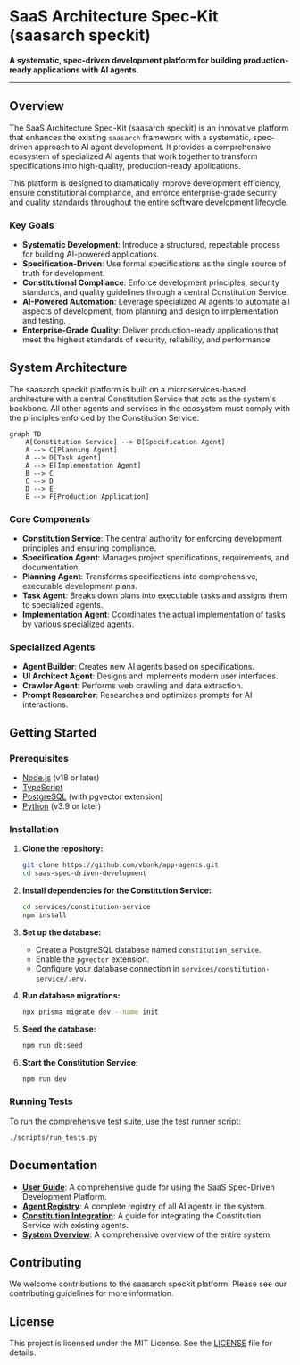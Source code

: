 # SaaS Architecture Spec-Kit (saasarch speckit)

**A systematic, spec-driven development platform for building production-ready applications with AI agents.**

---

## Overview

The SaaS Architecture Spec-Kit (saasarch speckit) is an innovative platform that enhances the existing `saasarch` framework with a systematic, spec-driven approach to AI agent development. It provides a comprehensive ecosystem of specialized AI agents that work together to transform specifications into high-quality, production-ready applications.

This platform is designed to dramatically improve development efficiency, ensure constitutional compliance, and enforce enterprise-grade security and quality standards throughout the entire software development lifecycle.

### Key Goals

- **Systematic Development**: Introduce a structured, repeatable process for building AI-powered applications.
- **Specification-Driven**: Use formal specifications as the single source of truth for development.
- **Constitutional Compliance**: Enforce development principles, security standards, and quality guidelines through a central Constitution Service.
- **AI-Powered Automation**: Leverage specialized AI agents to automate all aspects of development, from planning and design to implementation and testing.
- **Enterprise-Grade Quality**: Deliver production-ready applications that meet the highest standards of security, reliability, and performance.

## System Architecture

The saasarch speckit platform is built on a microservices-based architecture with a central Constitution Service that acts as the system's backbone. All other agents and services in the ecosystem must comply with the principles enforced by the Constitution Service.

```mermaid
graph TD
    A[Constitution Service] --> B[Specification Agent]
    A --> C[Planning Agent]
    A --> D[Task Agent]
    A --> E[Implementation Agent]
    B --> C
    C --> D
    D --> E
    E --> F[Production Application]
```

### Core Components

- **Constitution Service**: The central authority for enforcing development principles and ensuring compliance.
- **Specification Agent**: Manages project specifications, requirements, and documentation.
- **Planning Agent**: Transforms specifications into comprehensive, executable development plans.
- **Task Agent**: Breaks down plans into executable tasks and assigns them to specialized agents.
- **Implementation Agent**: Coordinates the actual implementation of tasks by various specialized agents.

### Specialized Agents

- **Agent Builder**: Creates new AI agents based on specifications.
- **UI Architect Agent**: Designs and implements modern user interfaces.
- **Crawler Agent**: Performs web crawling and data extraction.
- **Prompt Researcher**: Researches and optimizes prompts for AI interactions.

## Getting Started

### Prerequisites

- [Node.js](https://nodejs.org/) (v18 or later)
- [TypeScript](https://www.typescriptlang.org/)
- [PostgreSQL](https://www.postgresql.org/) (with pgvector extension)
- [Python](https://www.python.org/) (v3.9 or later)

### Installation

1.  **Clone the repository:**

    ```bash
    git clone https://github.com/vbonk/app-agents.git
    cd saas-spec-driven-development
    ```

2.  **Install dependencies for the Constitution Service:**

    ```bash
    cd services/constitution-service
    npm install
    ```

3.  **Set up the database:**

    - Create a PostgreSQL database named `constitution_service`.
    - Enable the `pgvector` extension.
    - Configure your database connection in `services/constitution-service/.env`.

4.  **Run database migrations:**

    ```bash
    npx prisma migrate dev --name init
    ```

5.  **Seed the database:**

    ```bash
    npm run db:seed
    ```

6.  **Start the Constitution Service:**

    ```bash
    npm run dev
    ```

### Running Tests

To run the comprehensive test suite, use the test runner script:

```bash
./scripts/run_tests.py
```

## Documentation

- **[User Guide](./docs/USER_GUIDE.md)**: A comprehensive guide for using the SaaS Spec-Driven Development Platform.
- **[Agent Registry](./docs/AGENT_REGISTRY.md)**: A complete registry of all AI agents in the system.
- **[Constitution Integration](./docs/CONSTITUTION_INTEGRATION.md)**: A guide for integrating the Constitution Service with existing agents.
- **[System Overview](./docs/SYSTEM_OVERVIEW.md)**: A comprehensive overview of the entire system.

## Contributing

We welcome contributions to the saasarch speckit platform! Please see our contributing guidelines for more information.

## License

This project is licensed under the MIT License. See the [LICENSE](LICENSE) file for details.

